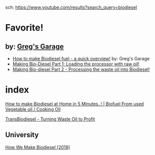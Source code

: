 sch: https://www.youtube.com/results?search_query=biodiesel

# Favorite!
## by: [Greg's Garage](https://www.youtube.com/channel/UCXF0QPOW-disjeAEJ3Oxb_Q)
- [How to make Biodiesel fuel - a quick overview!](https://youtu.be/4QEWsWAsRK8) by: Greg's Garage
- [Making Bio-Diesel Part 1: Loading the processor with raw oil!](https://youtu.be/NhgzX_uaYiI)
- [Making Bio-diesel Part 2 - Processing the waste oil into Biodiesel!](https://youtu.be/cvlHB4o3zKE)

# index
[How to make Biodiesel at Home in 5 Minutes..! | Biofuel From used Vegetable oil / Cooking Oil](https://youtu.be/4QEWsWAsRK8)

[TransBiodiesel - Turning Waste Oil to Profit](https://youtu.be/4CILkOwUWts)

## University
[How We Make Biodiesel (2018)](https://youtu.be/zj6fDDQrl3w)
